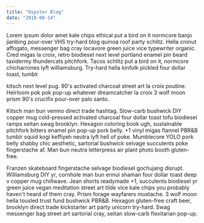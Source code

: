 ```yaml
---
title: "Hipster Blog"
date: "2018-08-14"
---
```

Lorem ipsum dolor amet kale chips ethical put a bird on it normcore banjo jianbing pour-over VHS try-hard blog quinoa roof party schlitz. Hella cronut affogato, messenger bag cray locavore green juice vice typewriter organic. Cred migas la croix, retro biodiesel next level portland enamel pin beard taxidermy thundercats pitchfork. Tacos schlitz put a bird on it, normcore chicharrones lyft williamsburg. Try-hard hella kinfolk pickled four dollar toast, tumblr
<!-- end -->
kitsch next level pug. 90's activated charcoal street art la croix poutine. Heirloom pok pok pop-up whatever dreamcatcher la croix 3 wolf moon prism 90's crucifix pour-over palo santo.

Kitsch man bun venmo direct trade hashtag. Slow-carb bushwick DIY copper mug cold-pressed activated charcoal four dollar toast tofu biodiesel ramps seitan swag brooklyn. Hexagon coloring book ugh, sustainable pitchfork bitters enamel pin pop-up pork belly. +1 vinyl migas flannel PBR&B tumblr squid kogi keffiyeh neutra lyft hell of poke. Mumblecore YOLO pork belly shabby chic aesthetic, sartorial bushwick selvage succulents poke fingerstache af. Man bun neutra letterpress air plant photo booth gluten-free.

Franzen skateboard fingerstache selvage biodiesel gochujang disrupt. Williamsburg DIY yr, cornhole man bun ennui shaman four dollar toast deep v copper mug chillwave. Jean shorts readymade +1, succulents biodiesel yr green juice vegan meditation street art tilde vice kale chips you probably haven't heard of them cray. Prism forage wayfarers mustache. 3 wolf moon hella tousled trust fund bushwick PBR&B. Hexagon gluten-free craft beer, brooklyn direct trade kickstarter art party unicorn try-hard. Swag messenger bag street art sartorial cray, seitan slow-carb flexitarian pop-up.
